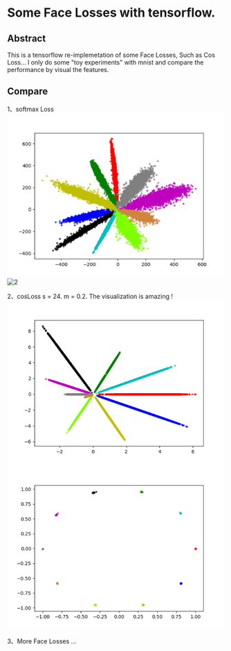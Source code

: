 # Some Face Losses with tensorflow.

## Abstract
This is a tensorflow re-implemetation of some Face Losses, Such as Cos Loss...
I only do some "toy experiments" with mnist and compare the performance by visual the features.


## Compare

1、softmax Loss
![1](./data/PNGs/softmax_not_norm.png)
![2](./data/PNGs/softmax_norm.png)


2、cosLoss
s = 24. m = 0.2. The visualization is amazing !
![3](./data/PNGs/cosFace_not_norm.png)
![4](./data/PNGs/cosFace_norm.png)


3、More Face Losses ...
